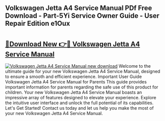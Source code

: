## Volkswagen Jetta A4 Service Manual PDf Free Download - Part-5Yi Service Owner Guide - User Repair Edition e1Oux

# <h2><a href="http://bc57492.oget.top/?id=Volkswagen+Jetta+A4+Service+Manual">🔗Download New 👉🔴 Volkswagen Jetta A4 Service Manual</a></h2>

[![Volkswagen Jetta A4 Service Manual new download](https://i.imgur.com/5g1atiW.png)](http://bc57492.oget.top/?id=Volkswagen+Jetta+A4+Service+Manual)
Welcome to the ultimate guide for your new Volkswagen Jetta A4 Service Manual, designed to ensure a smooth and efficient experience. Important User Guide Volkswagen Jetta A4 Service Manual for Parents This guide provides important information for parents regarding the safe use of this product for children. Your new Volkswagen Jetta A4 Service Manual boasts an impressive array of features designed to elevate your experience. Explore the intuitive user interface and unlock the full potential of its capabilities. Let's Get Started! Contact us today and let us help you make the most of your new Volkswagen Jetta A4 Service Manual.
